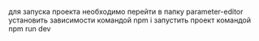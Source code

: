 для запуска проекта необходимо перейти в папку parameter-editor
установить зависимости командой npm i
запустить проект командой npm run dev
